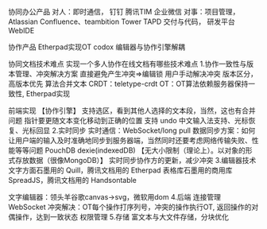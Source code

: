 协同办公产品
对人：即时通信，
        钉钉 腾讯TIM 企业微信
对事：项目管理，
        Atlassian Confluence、teambition Tower TAPD
      交付与代码，
        研发平台 WebIDE


协作产品
Etherpad实现OT
codox 编辑器与协作引擎解耦


协同文档技术难点
实现一个多人协作在线文档有哪些技术难点
1.协作一致性与版本管理、冲突解决方案
  直接避免产生冲突=>编辑锁
  用户手动解决冲突
  版本区分，高版本优先
  算法合并文本
    CRDT：teletype-crdt
    OT：OT算法依赖服务器保持一致性, Etherpad实现

  前端实现 【协作引擎】
    支持选区，看到其他人选择的文本段，当然，这也有合并问题
    指针要更随文本变化移动到正确的位置
    支持 undo
    中文输入法支持、光标恢复、光标回显
2.实时同步
  实时通信：WebSocket/long pull
  数据同步方案：如何让用户端的输入及时准确地同步到服务器端，当然同时还要考虑网络传输失败、性能等等问题
               PouchDB dexie(indexedDB) 【无大小限制（理论上）。以对象的形式存放数据（很像MongoDB）】
  实时同步协作方的更新，减少冲突
3.编辑器技术
  文字方面石墨用的 Quill，腾讯文档用的 Etherpad
  表格库石墨用的商用库 SpreadJS，腾讯文档用的 Handsontable

  文字编辑器：领头羊谷歌canvas->svg，微软用dom
4.后端
  连接管理 WebSocket
  冲突解决：OT每个操作打序列号，冲突的操作执行OT, 返回操作的对偶操作，达到一致状态
  权限管理
5.存储
  富文本与大文件存储，分块优化
